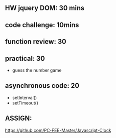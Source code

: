 
## HW jquery DOM: 30 mins

## code challenge: 10mins

## function review: 30


## practical: 30
- guess the number game

## asynchronous code: 20
- setInterval()
- setTimeout()

## ASSIGN:
https://github.com/PC-FEE-Master/Javascript-Clock